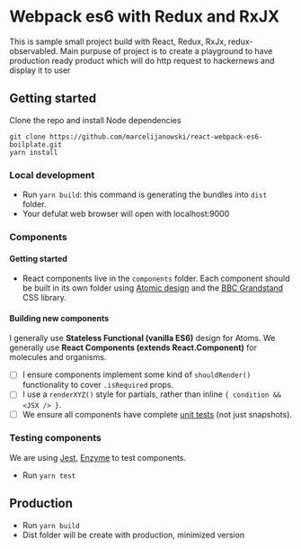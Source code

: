 # Webpack es6 with Redux and RxJX 
This is sample small project build with React, Redux, RxJx, redux-observabled.
Main purpuse of project is to create a playground to have production ready product which will do http request to
hackernews and display it to user

## Getting started

Clone the repo and install Node dependencies
```
git clone https://github.com/marcelijanowski/react-webpack-es6-boilplate.git
yarn install
```

### Local development

* Run `yarn build`:  this command is generating the bundles into `dist` folder.
* Your defulat web browser will open with localhost:9000

### Components

#### Getting started

* React components live in the `components` folder. Each component should be built in its own folder using [Atomic design](http://atomicdesign.bradfrost.com/chapter-2/) and the [BBC Grandstand](https://github.com/bbc/grandstand) CSS library.

#### Building new components

I generally use **Stateless Functional (vanilla ES6)** design  for Atoms. We generally use **React Components (extends React.Component)** for molecules and organisms.

- [ ] I ensure components implement some kind of `shouldRender()` functionality to cover `.isRequired` props.
- [ ] I use a `renderXYZ()` style for partials, rather than inline `{ condition && <JSX /> }`.
- [ ] We ensure all components have complete [unit tests](#testing-components) (not just snapshots).

### Testing components

We are using [Jest](https://facebook.github.io/jest/), [Enzyme](http://airbnb.io/enzyme/) to test components.

* Run `yarn test`


## Production

* Run `yarn build`
* Dist folder will be create with production, minimized version